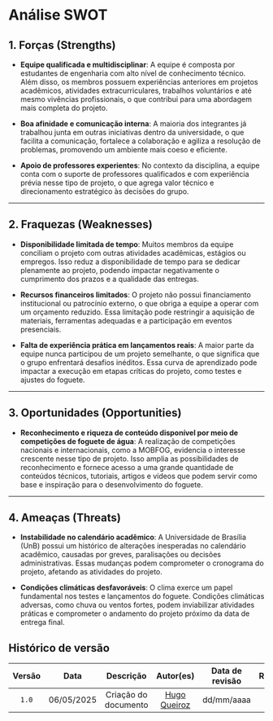 # Análise SWOT

## 1. Forças (Strengths)

- **Equipe qualificada e multidisciplinar**: A equipe é composta por estudantes de engenharia com alto nível de conhecimento técnico. Além disso, os membros possuem experiências anteriores em projetos acadêmicos, atividades extracurriculares, trabalhos voluntários e até mesmo vivências profissionais, o que contribui para uma abordagem mais completa do projeto.

- **Boa afinidade e comunicação interna**: A maioria dos integrantes já trabalhou junta em outras iniciativas dentro da universidade, o que facilita a comunicação, fortalece a colaboração e agiliza a resolução de problemas, promovendo um ambiente mais coeso e eficiente.

- **Apoio de professores experientes**: No contexto da disciplina, a equipe conta com o suporte de professores qualificados e com experiência prévia nesse tipo de projeto, o que agrega valor técnico e direcionamento estratégico às decisões do grupo.

---

## 2. Fraquezas (Weaknesses)

- **Disponibilidade limitada de tempo**: Muitos membros da equipe conciliam o projeto com outras atividades acadêmicas, estágios ou empregos. Isso reduz a disponibilidade de tempo para se dedicar plenamente ao projeto, podendo impactar negativamente o cumprimento dos prazos e a qualidade das entregas.

- **Recursos financeiros limitados**: O projeto não possui financiamento institucional ou patrocínio externo, o que obriga a equipe a operar com um orçamento reduzido. Essa limitação pode restringir a aquisição de materiais, ferramentas adequadas e a participação em eventos presenciais.

- **Falta de experiência prática em lançamentos reais**: A maior parte da equipe nunca participou de um projeto semelhante, o que significa que o grupo enfrentará desafios inéditos. Essa curva de aprendizado pode impactar a execução em etapas críticas do projeto, como testes e ajustes do foguete.

---

## 3. Oportunidades (Opportunities)

- **Reconhecimento e riqueza de conteúdo disponível por meio de competições de foguete de água**: A realização de competições nacionais e internacionais, como a MOBFOG, evidencia o interesse crescente nesse tipo de projeto. Isso amplia as possibilidades de reconhecimento e fornece acesso a uma grande quantidade de conteúdos técnicos, tutoriais, artigos e vídeos que podem servir como base e inspiração para o desenvolvimento do foguete.

---

## 4. Ameaças (Threats)

- **Instabilidade no calendário acadêmico**: A Universidade de Brasília (UnB) possui um histórico de alterações inesperadas no calendário acadêmico, causadas por greves, paralisações ou decisões administrativas. Essas mudanças podem comprometer o cronograma do projeto, afetando as atividades do projeto.

- **Condições climáticas desfavoráveis**: O clima exerce um papel fundamental nos testes e lançamentos do foguete. Condições climáticas adversas, como chuva ou ventos fortes, podem inviabilizar atividades práticas e comprometer o andamento do projeto próximo da data de entrega final.

## Histórico de versão

| Versão | Data | Descrição | Autor(es) | Data de revisão | Revisor(es) |
| :-: | :-: | :-: | :-: | :-: | :-: |
| `1.0` | 06/05/2025  | Criação do documento | [Hugo Queiroz](https://github.com/melohugo) | dd/mm/aaaa | [Nome](https://github.com/user) |
